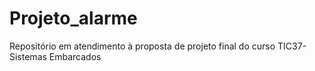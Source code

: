 # Projeto_alarme
Repositório em atendimento à proposta de projeto final do curso TIC37-Sistemas Embarcados
